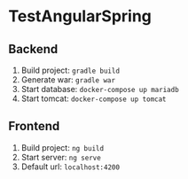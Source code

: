 # TestAngularSpring

## Backend

1. Build project: `gradle build`
2. Generate war: `gradle war`
3. Start database: `docker-compose up mariadb`
4. Start tomcat: `docker-compose up tomcat`

## Frontend

1. Build project: `ng build`
2. Start server: `ng serve`
3. Default url: `localhost:4200`
